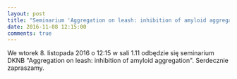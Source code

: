 ```yaml
---
layout: post
title: "Seminarium 'Aggregation on leash: inhibition of amyloid aggregation'"
date: 2016-11-08 12:15:00
comments: true
---
```


We wtorek 8. listopada 2016 o 12:15 w sali 1.11 odbędzie się seminarium DKNB "Aggregation on leash: inhibition of amyloid aggregation". Serdecznie zapraszamy.
